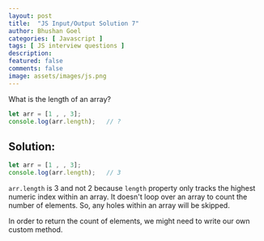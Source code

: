 ```yaml
---
layout: post
title:  "JS Input/Output Solution 7"
author: Bhushan Goel
categories: [ Javascript ]
tags: [ JS interview questions ]
description:
featured: false
comments: false
image: assets/images/js.png
---
```


What is the length of an array?

```javascript
let arr = [1 , , 3];
console.log(arr.length);   // ?
```

## Solution:

```javascript
let arr = [1 , , 3];
console.log(arr.length);   // 3
```

`arr.length` is 3 and not 2 because `length` property only tracks the highest numeric index within an array. It doesn't loop over an array to count the number of elements. So, any holes within an array will be skipped.

In order to return the count of elements, we might need to write our own custom method.


